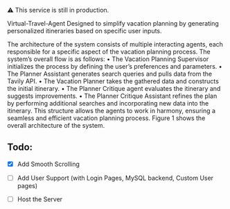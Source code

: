 :warning: This service is still in production.


Virtual-Travel-Agent
Designed to simplify vacation planning by generating personalized itineraries based on specific user inputs.

The architecture of the system consists of multiple interacting agents, each responsible
for a specific aspect of the vacation planning process. The system’s overall flow is as
follows:
• The Vacation Planning Supervisor initializes the process by defining the user’s
preferences and parameters.
• The Planner Assistant generates search queries and pulls data from the Tavily API.
• The Vacation Planner takes the gathered data and constructs the initial itinerary.
• The Planner Critique agent evaluates the itinerary and suggests improvements.
• The Planner Critique Assistant refines the plan by performing additional searches
and incorporating new data into the itinerary.
This structure allows the agents to work in harmony, ensuring a seamless and efficient
vacation planning process. Figure 1 shows the overall architecture of the system.


## Todo:
- [x] Add Smooth Scrolling
- [ ] Add User Support (with Login Pages, MySQL backend, Custom User pages)
- [ ] Host the Server


